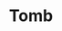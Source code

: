 ---
git: https://github.com/dyne/Tomb
logohandle: dyne_tomb
sort: tomb
title: Tomb
website: https://www.dyne.org/software/tomb/
---